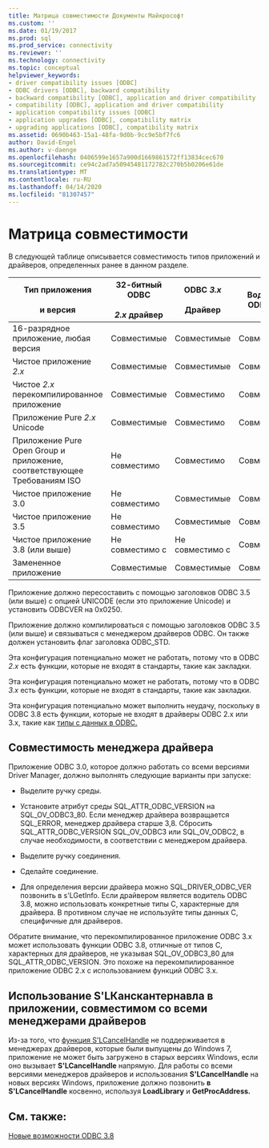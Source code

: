 ```yaml
---
title: Матрица совместимости Документы Майкрософт
ms.custom: ''
ms.date: 01/19/2017
ms.prod: sql
ms.prod_service: connectivity
ms.reviewer: ''
ms.technology: connectivity
ms.topic: conceptual
helpviewer_keywords:
- driver compatibility issues [ODBC]
- ODBC drivers [ODBC], backward compatibility
- backward compatibility [ODBC], application and driver compatibility
- compatibility [ODBC], application and driver compatibility
- application compatibility issues [ODBC]
- application upgrades [ODBC], compatibility matrix
- upgrading applications [ODBC], compatibility matrix
ms.assetid: 0690b463-15a1-48fa-9d0b-9cc9e5bf7fc6
author: David-Engel
ms.author: v-daenge
ms.openlocfilehash: 0406599e1657a900d1669861572ff13834cec670
ms.sourcegitcommit: ce94c2ad7a50945481172782c270b5b0206e61de
ms.translationtype: MT
ms.contentlocale: ru-RU
ms.lasthandoff: 04/14/2020
ms.locfileid: "81307457"
---
```

# <a name="compatibility-matrix"></a>Матрица совместимости
В следующей таблице описывается совместимость типов приложений и драйверов, определенных ранее в данном разделе.  
  
|Тип приложения<br /><br /> и версия|32-битный ODBC<br /><br /> *2.x* драйвер|ODBC *3.x*<br /><br /> Драйвер|Водитель ODBC 3.8|Драйвер ISO и Open Group|  
|--------------------------------------|-----------------------------------|---------------------------|---------------------|-----------------------------------------|  
|16-разрядное приложение, любая версия|Совместимые|Совместимые|Совместимые|Совместимые|  
|Чистое приложение *2.x*|Совместимые|Совместимые|Совместимые|Не совместимо|  
|Чистое *2.x* перекомпилированное приложение|Совместимые|Совместимо|Совместимо|Не совместимо|  
|Приложение Pure *2.x* Unicode|Совместимые|Совместимо|Совместимо|Не совместимо|  
|Приложение Pure Open Group и приложение, соответствующее Требованиям ISO|Не совместимо|Совместимо|Совместимо|Совместимо|  
|Чистое приложение 3.0|Не совместимо|Совместимые|Совместимые|Не совместимо|  
|Чистое приложение 3.5|Не совместимо|Совместимые|Совместимые|Не совместимо|  
|Чистое приложение 3.8 (или выше)|Не совместимо с|Не совместимо с|Совместимые|Не совместимо с|  
|Замененное приложение|Совместимые|Совместимые|Совместимые|Не совместимо|  
  
 Приложение должно пересоставить с помощью заголовков ODBC 3.5 (или выше) с опцией UNICODE (если это приложение Unicode) и установить ODBCVER на 0x0250.  
  
 Приложение должно компилироваться с помощью заголовков ODBC 3.5 (или выше) и связываться с менеджером драйверов ODBC. Он также должен установить флаг заголовка ODBC_STD.  
  
 Эта конфигурация потенциально может не работать, потому что в ODBC *2.x* есть функции, которые не входят в стандарты, такие как закладки.  
  
 Эта конфигурация потенциально может не работать, потому что в ODBC *3.x* есть функции, которые не входят в стандарты, такие как закладки.  
  
 Эта конфигурация потенциально может выполнить неудачу, поскольку в ODBC 3.8 есть функции, которые не входят в драйверы ODBC 2.x или 3.x, такие как [типы c данных в ODBC.](../../../odbc/reference/develop-app/c-data-types-in-odbc.md)  
  
## <a name="driver-manager-compatibility"></a>Совместимость менеджера драйвера  
 Приложение ODBC 3.0, которое должно работать со всеми версиями Driver Manager, должно выполнять следующие варианты при запуске:  
  
-   Выделите ручку среды.  
  
-   Установите атрибут среды SQL_ATTR_ODBC_VERSION на SQL_OV_ODBC3_80. Если менеджер драйвера возвращается SQL_ERROR, менеджер драйвера старше 3,8. Сбросить SQL_ATTR_ODBC_VERSION SQL_OV_ODBC3 или SQL_OV_ODBC2, в случае необходимости, в соответствии с менеджером драйвера.  
  
-   Выделите ручку соединения.  
  
-   Сделайте соединение.  
  
-   Для определения версии драйвера можно SQL_DRIVER_ODBC_VER позвонить в s'LGetInfo. Если драйвером является водитель ODBC 3.8, можно использовать конкретные типы C, характерные для драйвера. В противном случае не используйте типы данных C, специфичные для драйверов.  
  
 Обратите внимание, что перекомпилированное приложение ODBC 3.x может использовать функции ODBC 3.8, отличные от типов C, характерных для драйверов, не указывая SQL_OV_ODBC3_80 для SQL_ATTR_ODBC_VERSION. Это похоже на перекомпилированное приложение ODBC 2.x с использованием функций ODBC 3.x.  
  
## <a name="using-sqlcancelhandle-in-an-application-compatible-with-all-driver-managers"></a>Использование S'LКанскантернавла в приложении, совместимом со всеми менеджерами драйверов  
 Из-за того, что [функция S'LCancelHandle](../../../odbc/reference/syntax/sqlcancelhandle-function.md) не поддерживается в менеджерах драйверов, которые были выпущены до Windows 7, приложение не может быть загружено в старых версиях Windows, если оно вызывает **S'LCancelHandle** напрямую. Для работы со всеми версиями менеджеров драйверов и использования **S'LCancelHandle** на новых версиях Windows, приложение должно позвонить **в S'LCancelHandle** косвенно, используя **LoadLibrary** и **GetProcAddress.**  
  
## <a name="see-also"></a>См. также:  
 [Новые возможности ODBC 3.8](../../../odbc/reference/what-s-new-in-odbc-3-8.md)
